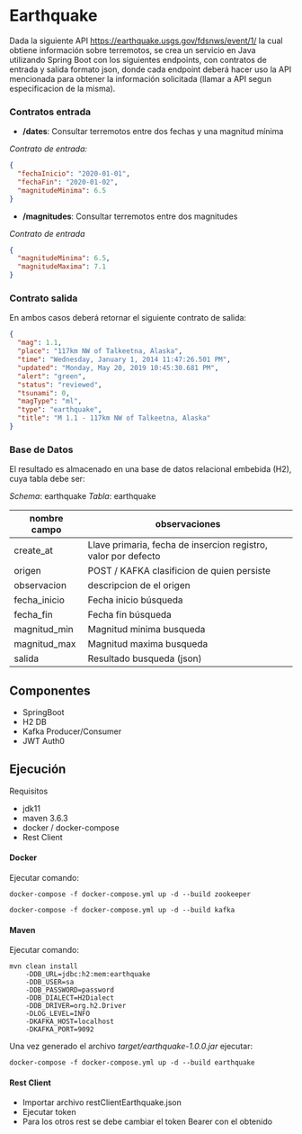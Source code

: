 # Earthquake
Dada la siguiente API https://earthquake.usgs.gov/fdsnws/event/1/ 
la cual obtiene información sobre terremotos, 
se crea un servicio en Java utilizando Spring Boot 
con los siguientes endpoints, con contratos de entrada y salida formato json, 
donde cada endpoint deberá hacer uso la API mencionada para obtener la información
solicitada (llamar a API segun especificacion de la misma).

### Contratos entrada
- **/dates**: Consultar terremotos entre dos fechas y una magnitud mínima

*Contrato de entrada:*
```json
{
  "fechaInicio": "2020-01-01",
  "fechaFin": "2020-01-02",
  "magnitudeMinima": 6.5
}
```
- **/magnitudes**: Consultar terremotos entre dos magnitudes

*Contrato de entrada*
```json
{
  "magnitudeMinima": 6.5,
  "magnitudeMaxima": 7.1
}
```
### Contrato salida
En ambos casos deberá retornar el siguiente contrato de salida:
```json
{
  "mag": 1.1,
  "place": "117km NW of Talkeetna, Alaska",
  "time": "Wednesday, January 1, 2014 11:47:26.501 PM",
  "updated": "Monday, May 20, 2019 10:45:30.681 PM",
  "alert": "green",
  "status": "reviewed",
  "tsunami": 0,
  "magType": "ml",
  "type": "earthquake",
  "title": "M 1.1 - 117km NW of Talkeetna, Alaska"
}
```
### Base de Datos
El resultado es almacenado en una base de datos relacional embebida (H2), cuya tabla debe ser:

*Schema*: earthquake
*Tabla*: earthquake

|nombre campo|observaciones
|---|---|
|create_at|Llave primaria, fecha de insercion registro, valor por defecto
|origen| POST / KAFKA clasificion de quien persiste
|observacion|descripcion de el origen
|fecha_inicio|Fecha inicio búsqueda
|fecha_fin|Fecha fin búsqueda
|magnitud_min|Magnitud minima busqueda
|magnitud_max|Magnitud maxima busqueda
|salida|Resultado busqueda (json)

## Componentes
- SpringBoot
- H2 DB
- Kafka Producer/Consumer
- JWT Auth0

## Ejecución
Requisitos 
- jdk11
- maven 3.6.3
- docker / docker-compose
- Rest Client

#### Docker
Ejecutar comando: 

`docker-compose -f docker-compose.yml up -d --build zookeeper`

`docker-compose -f docker-compose.yml up -d --build kafka`

#### Maven
Ejecutar comando: 

```shell script
mvn clean install 
    -DDB_URL=jdbc:h2:mem:earthquake 
    -DDB_USER=sa 
    -DDB_PASSWORD=password 
    -DDB_DIALECT=H2Dialect 
    -DDB_DRIVER=org.h2.Driver 
    -DLOG_LEVEL=INFO
    -DKAFKA_HOST=localhost 
    -DKAFKA_PORT=9092
```
Una vez generado el archivo *target/earthquake-1.0.0.jar* ejecutar:

`docker-compose -f docker-compose.yml up -d --build earthquake`

#### Rest Client
- Importar archivo restClientEarthquake.json
- Ejecutar token
- Para los otros rest se debe cambiar el token Bearer con el obtenido 
